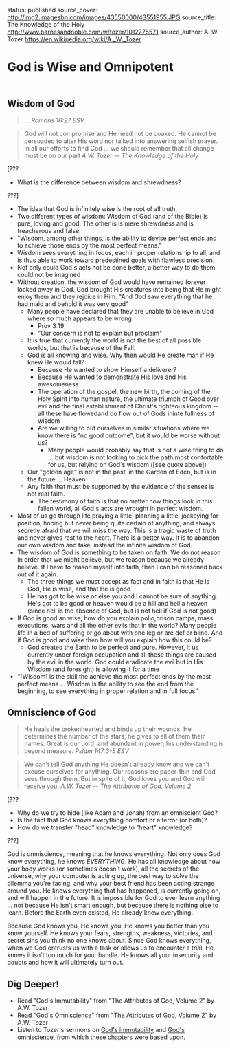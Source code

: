 status: published
source_cover: http://img2.imagesbn.com/images/43550000/43551955.JPG
source_title: The Knowledge of the Holy
              http://www.barnesandnoble.com/w/tozer/1012775571
source_author: A. W. Tozer
               https://en.wikipedia.org/wiki/A._W._Tozer

God is Wise and Omnipotent
==========================

<header markdown=1>
</header>




<article markdown=1>

Wisdom of God
-------------------

> ...
<cite>Romans 16:27 ESV</cite>

> God will not compromise and He need not be coaxed. He cannot be persuaded to alter His word nor talked into answering selfish prayer. In all our efforts to find God ... we should remember that all change must be on our part
<cite>A.W. Tozer -- The Knowledge of the Holy</cite>

[???

* What is the difference between wisdom and shrewdness?

???]

* The idea that God is infinitely wise is the root of all truth.
* Two different types of wisdom: Wisdom of God (and of the Bible) is pure, loving and good. The other is is mere shrewdness and is treacherous and false.
* "Wisdom, among other things, is the ability to devise perfect ends and to achieve those ends by the most perfect means."
* Wisdom sees everything in focus, each in proper relationship to all, and is thus able to work toward predestined goals with flawless precision.
*  Not only could God's acts not be done better, a better way to do them could not be imagined
* Without creation, the wisdom of God would have remained forever locked away in God. God brought His creatures into being that He might enjoy them and they rejoice in Him. "And God saw everything that he had maid and behold it was very good"
    * Many people have declared that they are unable to believe in God where so much appears to be wrong
        * Prov 3:19
        * "Our concern is not to explain but proclaim"
    * It is true that currently the world is not the best of all possible worlds, but that is because of the Fall.
    * God is all knowing and wise. Why then would He create man if He knew He would fall?
        * Because He wanted to show Himself a deliverer?
        * Because He wanted to demonstrate His love and His awesomeness
        * The operation of the gospel, the new birth, the coming of the Holy Spirit into human nature, the ultimate triumph of Good over evil and the final establishment of Christ's righteous kingdom -- all these have flowedand do flow out of Gods ininte fullness of wisdom
        * Are we willing to put ourselves in similar situations where we know there is "no good outcome", but it would be worse without us?
            * Many people would probably say that is not a wise thing to do ... but wisdom is not looking to pick the path most confortable for us, but relying on God's wisdom ([see quote above])
    * Our "golden age" is not in the past, in the Garden of Eden, but is in the future ... Heaven
    * Any faith that must be supported by the evidence of the senses is not real faith.
        * The testimony of faith is that no matter how things look in this fallen world, all God's acts are wrought in perfect wisdom.
* Most of us go through life praying a little, planning a little, jockeying for position, hoping but never being quite certain of anything, and always secretly afraid that we will miss the way. This is a tragic waste of truth and never gives rest to the heart. There is a better way. It is to abandon our own wisdom and take, instead the infinite wisdom of God.
* The wisdom of God is something to be taken on faith. We do not reason in order that we might believe, but we reason because we already believe. If I have to reason myself into faith, than I can be reasoned back out of it again.
    * The three things we must accept as fact and in faith is that He is God, He is wise, and that He is good
    * He has got to be wise or else you and I cannot be sure of anything. He's got to be good or heaven would be a hill and hell a heaven (since hell is the absence of God, but is not hell if God is not good)
* If God is good an wise, how do you explain polio,prison camps, mass executions, wars and all the other evils that in the world? Many people life in a bed of suffering or go about with one leg or are def or blind. And if God is good and wise then how will you explain how this could be?
    * God created the Earth to be perfect and pure. However, it us currently under foreign occupation and all these things are caused by the evil in the world. God could eradicate the evil but in His Wisdom (and foresight) is allowing it for a time
* "[Wisdom] is the skill the achieve the most perfect ends by the most perfect means ... Wisdom is the ability to see the end from the beginning, to see everything in proper relation and in full focus."


Omniscience of God
------------------


> He heals the brokenhearted and binds up their wounds. He determines the number of the stars; he gives to all of them their names.  Great is our Lord, and abundant in power; his understanding is beyond measure.
<cite>Pslam 147:3-5 ESV</cite>

> We can't tell God anything He doesn't already know and we can't excuse ourselves for anything. Our reasons are paper-thin and God sees through them. But in spite of it, God loves you and God will receive you.
<cite>A.W. Tozer -- The Attributes of God, Volume 2</cite>

[???

* Why do we try to hide (like Adam and Jonah) from an omniscient God?
* Is the fact that God knows everything comfort or a terror (or both)?
* How do we transfer "head" knowledge to "heart" knowledge?

???]

God is omniscience, meaning that he knows everything. Not only does God know everything, he knows *EVERYTHING*. He has all knowledge about how your body works (or sometimes doesn't work), all the secrets of the universe, why your computer is acting up, the best way to solve the dilemma you're facing, and why your best friend has been acting strange around you. He knows everything that has happened, is currently going on, and will happen in the future. It is impossible for God to ever learn anything ... not because He isn't smart enough, but because there is nothing else to learn. Before the Earth even existed, He already knew everything.

Because God knows you, He knows you. He knows you better than you know yourself. He knows your fears, strengths, weakness, victories, and secret sins you think no one knows about. Since God knows everything, when we God entrusts us with a task or allows us to encounter a trial, He knows it isn't too much for your handle. He knows all your insecurity and doubts and how it will ultimately turn out.

</article>




<footer markdown=1>

Dig Deeper!
----------

* Read "God's Immutability" from "The Attributes of God, Volume 2" by A.W. Tozer
* Read "God's Omniscience" from "The Attributes of God, Volume 2" by A.W. Tozer
* Listen to Tozer's sermons on [God's immutability](http://www.sermonaudio.com/sermoninfo.asp?SID=8130751737) and [God's omniscience](http://www.sermonaudio.com/sermoninfo.asp?SID=84076264), from which these chapters were based upon.

</footer>
